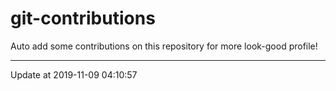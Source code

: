 # git-contributions

Auto add some contributions on this repository for more look-good profile!

---

Update at 2019-11-09 04:10:57
